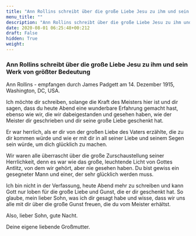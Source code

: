 ```yaml
---
title: "Ann Rollins schreibt über die große Liebe Jesu zu ihm und sein Werk von größter Bedeutung"
menu_title: ""
description: "Ann Rollins schreibt über die große Liebe Jesu zu ihm und sein Werk von größter Bedeutung"
date: 2020-08-01 06:25:48+00:212
draft: False
hidden: True
weight:
---
```

### Ann Rollins schreibt über die große Liebe Jesu zu ihm und sein Werk von größter Bedeutung

Ann Rollins - empfangen durch James Padgett am 14. Dezember 1915, Washington, DC, USA.

Ich möchte dir schreiben, solange die Kraft des Meisters hier ist und dir sagen, dass du heute Abend eine wunderbare Erfahrung gemacht hast, ebenso wie wir, die wir dabeigestanden und gesehen haben, wie der Meister dir geschrieben und dir seine große Liebe geschenkt hat.

Er war herrlich, als er dir von der großen Liebe des Vaters erzählte, die zu dir kommen würde und wie er mit dir in all seiner Liebe und seinem Segen sein würde, um dich glücklich zu machen.

Wir waren alle überrascht über die große Zurschaustellung seiner Herrlichkeit, denn es war wie das große, leuchtende Licht von Gottes Antlitz, von dem wir gehört, aber nie gesehen haben. Du bist gewiss ein gesegneter Mann und einer, der sehr glücklich werden muss.

Ich bin nicht in der Verfassung, heute Abend mehr zu schreiben und kann Gott nur loben für die große Liebe und Gunst, die er dir geschenkt hat. So glaube, mein lieber Sohn, was ich dir gesagt habe und wisse, dass wir uns alle mit dir über die große Gunst freuen, die du vom Meister erhältst.

Also, lieber Sohn, gute Nacht.

Deine eigene liebende Großmutter.
